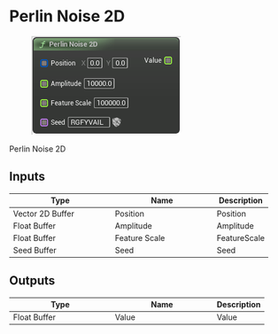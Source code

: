 # Perlin Noise 2D

<div align="left" data-full-width="false">

<figure><img src="Perlin_Noise_2D.png" alt=""><figcaption></figcaption></figure>

</div>

Perlin Noise 2D

## Inputs

<table>
<thead><tr><th width="170">Type</th><th width="170">Name</th><th>Description</th></tr></thead>
<tbody>
<tr><td>Vector 2D Buffer</td><td>Position</td><td>Position</td></tr>
<tr><td>Float Buffer</td><td>Amplitude</td><td>Amplitude</td></tr>
<tr><td>Float Buffer</td><td>Feature Scale</td><td>FeatureScale</td></tr>
<tr><td>Seed Buffer</td><td>Seed</td><td>Seed</td></tr>
</tbody>
</table>

## Outputs

<table>
<thead><tr><th width="170">Type</th><th width="170">Name</th><th>Description</th></tr></thead>
<tbody>
<tr><td>Float Buffer</td><td>Value</td><td>Value</td></tr>
</tbody>
</table>